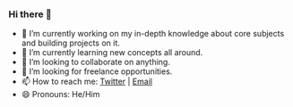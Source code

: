 ### Hi there 👋

- 🔭 I’m currently working on my in-depth knowledge about core subjects and building projects on it.
- 🌱 I’m currently learning new concepts all around.
- 👯 I’m looking to collaborate on anything.
- 🤔 I’m looking for freelance opportunities.
- 📫 How to reach me: [Twitter](https://twitter.com/_chiraglulla_) | [Email](mailto:lullachirag239@gmail.com)
- 😄 Pronouns: He/Him
